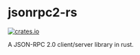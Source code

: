 # jsonrpc2-rs


[![crates.io](https://img.shields.io/crates/v/jrpc2.svg)](https://crates.io/crates/jrpc2)

A JSON-RPC 2.0 client/server library in rust.